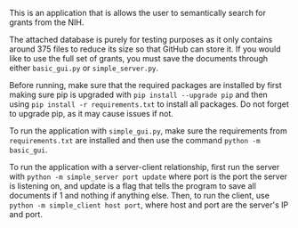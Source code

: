 This is an application that is allows the user to semantically search for grants from the NIH.

The attached database is purely for testing purposes as it only contains around 375 files to reduce its size so that GitHub can store it.
If you would like to use the full set of grants, you must save the documents through either `basic_gui.py` or `simple_server.py`.

Before running, make sure that the required packages are installed by first making sure pip is upgraded with `pip install --upgrade pip`
and then using `pip install -r requirements.txt` to install all packages. Do not forget to upgrade pip, as it may cause issues if not.

To run the application with `simple_gui.py`, make sure the requirements from `requirements.txt` are installed and then use the command `python -m basic_gui`.

To run the application with a server-client relationship, first run the server with `python -m simple_server port update` where port is the port the server is listening on,
and update is a flag that tells the program to save all documents if 1 and nothing if anything else. Then, to run the client,
use `python -m simple_client host port`, where host and port are the server's IP and port.